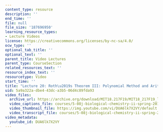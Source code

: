 ```yaml
---
content_type: resource
description: ''
end_time: ''
file: null
file_size: '187696950'
learning_resource_types:
- Lecture Videos
license: https://creativecommons.org/licenses/by-nc-sa/4.0/
ocw_type: ''
optional_tab_title: ''
optional_text: ''
parent_title: Video Lectures
parent_type: CourseSection
related_resources_text: ''
resource_index_text: ''
resourcetype: Video
start_time: ''
title: "Lecture 20: Roth\u2019s Theorem III: Polynomial Method and Arithmetic Regularity "
uid: 5a9a322a-dbe4-43dc-a3b5-06d4c89fda93
video_files:
  archive_url: https://archive.org/download/MIT18.217F19/MIT18_217F19_lec20_300k.mp4
  video_captions_file: courses/5-08j-biological-chemistry-ii-spring-2016/DUA6lk7X2VY_captions.vtt
  video_thumbnail_file: https://img.youtube.com/vi/DUA6lk7X2VY/default.jpg
  video_transcript_file: courses/5-08j-biological-chemistry-ii-spring-2016/DUA6lk7X2VY_transcript.pdf
video_metadata:
  youtube_id: DUA6lk7X2VY
---
```

